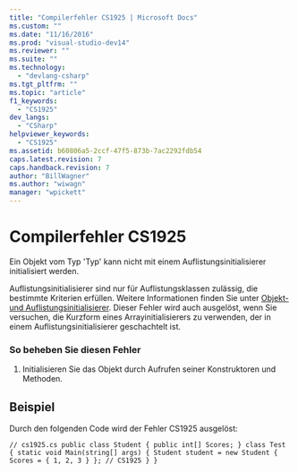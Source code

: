 ```yaml
---
title: "Compilerfehler CS1925 | Microsoft Docs"
ms.custom: ""
ms.date: "11/16/2016"
ms.prod: "visual-studio-dev14"
ms.reviewer: ""
ms.suite: ""
ms.technology: 
  - "devlang-csharp"
ms.tgt_pltfrm: ""
ms.topic: "article"
f1_keywords: 
  - "CS1925"
dev_langs: 
  - "CSharp"
helpviewer_keywords: 
  - "CS1925"
ms.assetid: b60806a5-2ccf-47f5-873b-7ac2292fdb54
caps.latest.revision: 7
caps.handback.revision: 7
author: "BillWagner"
ms.author: "wiwagn"
manager: "wpickett"
---
```

# Compilerfehler CS1925
Ein Objekt vom Typ 'Typ' kann nicht mit einem Auflistungsinitialisierer initialisiert werden.  
  
 Auflistungsinitialisierer sind nur für Auflistungsklassen zulässig, die bestimmte Kriterien erfüllen. Weitere Informationen finden Sie unter [Objekt\- und Auflistungsinitialisierer](../../csharp/programming-guide/classes-and-structs/object-and-collection-initializers.md). Dieser Fehler wird auch ausgelöst, wenn Sie versuchen, die Kurzform eines Arrayinitialisierers zu verwenden, der in einem Auflistungsinitialisierer geschachtelt ist.  
  
### So beheben Sie diesen Fehler  
  
1.  Initialisieren Sie das Objekt durch Aufrufen seiner Konstruktoren und Methoden.  
  
## Beispiel  
 Durch den folgenden Code wird der Fehler CS1925 ausgelöst:  
  
```  
// cs1925.cs public class Student { public int[] Scores; } class Test { static void Main(string[] args) { Student student = new Student { Scores = { 1, 2, 3 } }; // CS1925 } }  
```